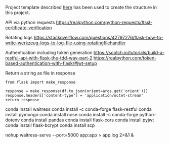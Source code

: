Project template described [here](https://flask-restful.readthedocs.io/en/latest/intermediate-usage.html) has been used to create the structure in this project.

API via python requests
https://realpython.com/python-requests/#ssl-certificate-verification

Rotating logs
https://stackoverflow.com/questions/42797276/flask-how-to-write-werkzeug-logs-to-log-file-using-rotatingfilehandler

Authentication including token generation
https://scotch.io/tutorials/build-a-restful-api-with-flask-the-tdd-way-part-2
https://realpython.com/token-based-authentication-with-flask/#jwt-setup

Return a string as file in response
```
from flask import make_response

response = make_response(df.to_json(orient=args.get('orient')))
response.headers['content-type'] = 'application/octet-stream'
return response
```

conda install waitress
conda install -c conda-forge flask-restful
conda install pymongo
conda install nose
conda install -c conda-forge python-dotenv
conda install pandas
conda install flask-cors
conda install pyjwt
conda install flask-bcrypt
conda install scp

nohup waitress-serve --port=5000 app:app > app.log 2>&1 &